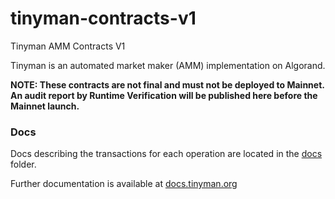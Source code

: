 # tinyman-contracts-v1
Tinyman AMM Contracts V1

Tinyman is an automated market maker (AMM) implementation on Algorand.

**NOTE: These contracts are not final and must not be deployed to Mainnet. An audit report by Runtime Verification will be published here before the Mainnet launch.**

### Docs

Docs describing the transactions for each operation are located in the [docs](docs/) folder.

Further documentation is available at [docs.tinyman.org](https://docs.tinyman.org)
